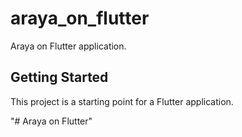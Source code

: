 # araya_on_flutter

Araya on Flutter application.

## Getting Started

This project is a starting point for a Flutter application.

"# Araya on Flutter" 
